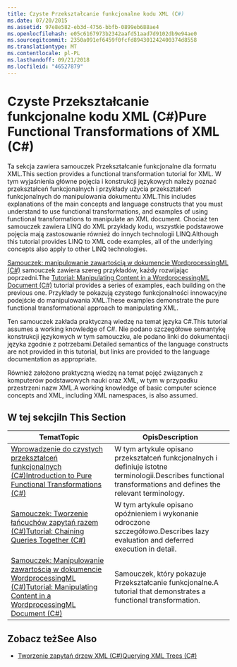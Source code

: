 ```yaml
---
title: Czyste Przekształcanie funkcjonalne kodu XML (C#)
ms.date: 07/20/2015
ms.assetid: 97e8e582-eb3d-4756-bbfb-0899eb688ae4
ms.openlocfilehash: e05c6167973b2342aafd51aad7d9102db9e94ae0
ms.sourcegitcommit: 2350a091ef6459f0fcfd894301242400374d8558
ms.translationtype: MT
ms.contentlocale: pl-PL
ms.lasthandoff: 09/21/2018
ms.locfileid: "46527879"
---
```

# <a name="pure-functional-transformations-of-xml-c"></a><span data-ttu-id="6be74-102">Czyste Przekształcanie funkcjonalne kodu XML (C#)</span><span class="sxs-lookup"><span data-stu-id="6be74-102">Pure Functional Transformations of XML (C#)</span></span>
<span data-ttu-id="6be74-103">Ta sekcja zawiera samouczek Przekształcanie funkcjonalne dla formatu XML.</span><span class="sxs-lookup"><span data-stu-id="6be74-103">This section provides a functional transformation tutorial for XML.</span></span> <span data-ttu-id="6be74-104">W tym wyjaśnienia główne pojęcia i konstrukcji językowych należy poznać przekształceń funkcjonalnych i przykłady użycia przekształceń funkcjonalnych do manipulowania dokumentu XML.</span><span class="sxs-lookup"><span data-stu-id="6be74-104">This includes explanations of the main concepts and language constructs that you must understand to use functional transformations, and examples of using functional transformations to manipulate an XML document.</span></span> <span data-ttu-id="6be74-105">Chociaż ten samouczek zawiera LINQ do XML przykłady kodu, wszystkie podstawowe pojęcia mają zastosowanie również do innych technologii LINQ.</span><span class="sxs-lookup"><span data-stu-id="6be74-105">Although this tutorial provides LINQ to XML code examples, all of the underlying concepts also apply to other LINQ technologies.</span></span>  
  
 <span data-ttu-id="6be74-106">[Samouczek: manipulowanie zawartością w dokumencie WordprocessingML (C#)](../../../../csharp/programming-guide/concepts/linq/tutorial-manipulating-content-in-a-wordprocessingml-document.md) samouczek zawiera szereg przykładów, każdy rozwijając poprzedni.</span><span class="sxs-lookup"><span data-stu-id="6be74-106">The [Tutorial: Manipulating Content in a WordprocessingML Document (C#)](../../../../csharp/programming-guide/concepts/linq/tutorial-manipulating-content-in-a-wordprocessingml-document.md) tutorial provides a series of examples, each building on the previous one.</span></span> <span data-ttu-id="6be74-107">Przykłady te pokazują czystego funkcjonalności innowacyjne podejście do manipulowania XML.</span><span class="sxs-lookup"><span data-stu-id="6be74-107">These examples demonstrate the pure functional transformational approach to manipulating XML.</span></span>  
  
 <span data-ttu-id="6be74-108">Ten samouczek zakłada praktyczną wiedzę na temat języka C#.</span><span class="sxs-lookup"><span data-stu-id="6be74-108">This tutorial assumes a working knowledge of C#.</span></span> <span data-ttu-id="6be74-109">Nie podano szczegółowe semantykę konstrukcji językowych w tym samouczku, ale podano linki do dokumentacji języka zgodnie z potrzebami.</span><span class="sxs-lookup"><span data-stu-id="6be74-109">Detailed semantics of the language constructs are not provided in this tutorial, but links are provided to the language documentation as appropriate.</span></span>  
  
 <span data-ttu-id="6be74-110">Również założono praktyczną wiedzę na temat pojęć związanych z komputerów podstawowych nauki oraz XML, w tym w przypadku przestrzeni nazw XML.</span><span class="sxs-lookup"><span data-stu-id="6be74-110">A working knowledge of basic computer science concepts and XML, including XML namespaces, is also assumed.</span></span>  
  
## <a name="in-this-section"></a><span data-ttu-id="6be74-111">W tej sekcji</span><span class="sxs-lookup"><span data-stu-id="6be74-111">In This Section</span></span>  
  
|<span data-ttu-id="6be74-112">Temat</span><span class="sxs-lookup"><span data-stu-id="6be74-112">Topic</span></span>|<span data-ttu-id="6be74-113">Opis</span><span class="sxs-lookup"><span data-stu-id="6be74-113">Description</span></span>|  
|-----------|-----------------|  
|[<span data-ttu-id="6be74-114">Wprowadzenie do czystych przekształceń funkcjonalnych (C#)</span><span class="sxs-lookup"><span data-stu-id="6be74-114">Introduction to Pure Functional Transformations (C#)</span></span>](../../../../csharp/programming-guide/concepts/linq/introduction-to-pure-functional-transformations.md)|<span data-ttu-id="6be74-115">W tym artykule opisano przekształceń funkcjonalnych i definiuje istotne terminologii.</span><span class="sxs-lookup"><span data-stu-id="6be74-115">Describes functional transformations and defines the relevant terminology.</span></span>|  
|[<span data-ttu-id="6be74-116">Samouczek: Tworzenie łańcuchów zapytań razem (C#)</span><span class="sxs-lookup"><span data-stu-id="6be74-116">Tutorial: Chaining Queries Together (C#)</span></span>](../../../../csharp/programming-guide/concepts/linq/tutorial-chaining-queries-together.md)|<span data-ttu-id="6be74-117">W tym artykule opisano opóźnieniem i wykonanie odroczone szczegółowo.</span><span class="sxs-lookup"><span data-stu-id="6be74-117">Describes lazy evaluation and deferred execution in detail.</span></span>|  
|[<span data-ttu-id="6be74-118">Samouczek: Manipulowanie zawartością w dokumencie WordprocessingML (C#)</span><span class="sxs-lookup"><span data-stu-id="6be74-118">Tutorial: Manipulating Content in a WordprocessingML Document (C#)</span></span>](../../../../csharp/programming-guide/concepts/linq/tutorial-manipulating-content-in-a-wordprocessingml-document.md)|<span data-ttu-id="6be74-119">Samouczek, który pokazuje Przekształcanie funkcjonalne.</span><span class="sxs-lookup"><span data-stu-id="6be74-119">A tutorial that demonstrates a functional transformation.</span></span>|  
  
## <a name="see-also"></a><span data-ttu-id="6be74-120">Zobacz też</span><span class="sxs-lookup"><span data-stu-id="6be74-120">See Also</span></span>

- [<span data-ttu-id="6be74-121">Tworzenie zapytań drzew XML (C#)</span><span class="sxs-lookup"><span data-stu-id="6be74-121">Querying XML Trees (C#)</span></span>](../../../../csharp/programming-guide/concepts/linq/querying-xml-trees.md)

